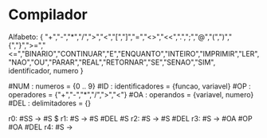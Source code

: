 Compilador
==========
Alfabeto: {
"+","-","*","/",">","<","[","]","=","<>","<<",".",";","@","(",")","{","}",">=","<=","BINARIO","CONTINUAR","E","ENQUANTO","INTEIRO","IMPRIMIR","LER","NAO","OU","PARAR","REAL","RETORNAR","SE","SENAO","SIM", identificador, numero
}


#NUM : numeros = {0 .. 9}
#ID : identificadores = {funcao, variavel}
#OP : operadores = {"+","-","*","/",">","<"} 
#OA : operandos = {variavel, numero}
#DEL : delimitadores = {}


r0: #SS -> #S $
r1: #S -> #S #DEL #S
r2: #S -> #S #DEL
r3: #S -> #OA #OP #OA #DEL
r4: #S -> 
